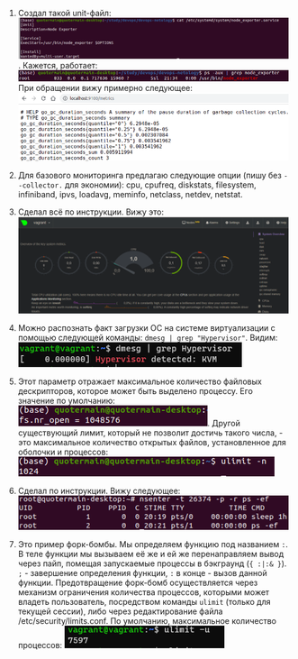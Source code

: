 1. Создал такой unit-файл:
![](screenshots/node_exporter_unit_file.png).
Кажется, работает:
![](screenshots/node_exporter_ps_output.png)
При обращении вижу примерно следующее:
![](screenshots/node_exporter_url.png)

2. Для базового мониторинга предлагаю следующие опции (пишу без ```--collector.``` для экономии): cpu, cpufreq, diskstats, filesystem, infiniband, ipvs, loadavg, meminfo, netclass, netdev, netstat.

3. Сделал всё по инструкции. Вижу это:
![](screenshots/netdata.png)

4. Можно распознать факт загрузки ОС на системе виртуализации с помощью следующей команды: ```dmesg | grep "Hypervisor"```. Видим:
![](screenshots/is_virtual.png)

5. Этот параметр отражает максимальное количество файловых дескрипторов, которое может быть выделено процессу. Его значение по умолчанию:
![](screenshots/fs_nr_open.png). Другой существующий лимит, который не позволит достичь такого числа, - это максимальное количество открытых файлов, установленное для оболочки и процессов:
![](screenshots/ulimit.png)

6. Сделал по инструкции. Вижу следующее:
![](screenshots/nsenter.png)

7. Это пример форк-бомбы. Мы определяем функцию под названием ```:```. В теле функции мы вызываем её же и ей же перенаправляем вывод через пайп, помещая запускаемые процессы в бэкграунд (```{ :|:& }```). ```;``` - завершение определения функции, ```:``` в конце - вызов данной функции. Предотвращение форк-бомб осуществляется через механизм ограничения количества процессов, которыми может владеть пользователь, посредством команды ```ulimit``` (только для текущей сессии), либо через редактирование файла /etc/security/limits.conf. По умолчанию, максимальное количество процессов:
![](screenshots/fork_bomb.png)
